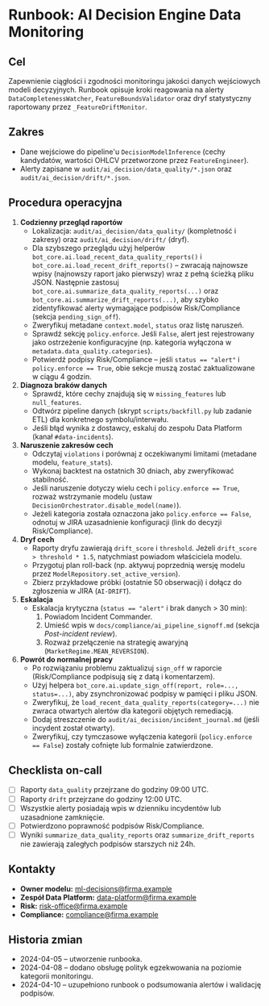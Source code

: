 # Runbook: AI Decision Engine Data Monitoring

## Cel
Zapewnienie ciągłości i zgodności monitoringu jakości danych wejściowych modeli decyzyjnych. Runbook opisuje kroki reagowania na alerty `DataCompletenessWatcher`, `FeatureBoundsValidator` oraz dryf statystyczny raportowany przez `_FeatureDriftMonitor`.

## Zakres
- Dane wejściowe do pipeline'u `DecisionModelInference` (cechy kandydatów, wartości OHLCV przetworzone przez `FeatureEngineer`).
- Alerty zapisane w `audit/ai_decision/data_quality/*.json` oraz `audit/ai_decision/drift/*.json`.

## Procedura operacyjna
1. **Codzienny przegląd raportów**
   - Lokalizacja: `audit/ai_decision/data_quality/` (kompletność i zakresy) oraz `audit/ai_decision/drift/` (dryf).
   - Dla szybszego przeglądu użyj helperów `bot_core.ai.load_recent_data_quality_reports()`
     i `bot_core.ai.load_recent_drift_reports()` – zwracają najnowsze wpisy (najnowszy
     raport jako pierwszy) wraz z pełną ścieżką pliku JSON. Następnie zastosuj
     `bot_core.ai.summarize_data_quality_reports(...)` oraz
     `bot_core.ai.summarize_drift_reports(...)`, aby szybko zidentyfikować alerty
     wymagające podpisów Risk/Compliance (sekcja `pending_sign_off`).
   - Zweryfikuj metadane `context.model`, `status` oraz listę naruszeń.
   - Sprawdź sekcję `policy.enforce`. Jeśli `False`, alert jest rejestrowany jako ostrzeżenie konfiguracyjne (np. kategoria wyłączona w `metadata.data_quality.categories`).
   - Potwierdź podpisy Risk/Compliance – jeśli `status == "alert"` i `policy.enforce == True`, obie sekcje muszą zostać zaktualizowane w ciągu 4 godzin.
2. **Diagnoza braków danych**
   - Sprawdź, które cechy znajdują się w `missing_features` lub `null_features`.
   - Odtwórz pipeline danych (skrypt `scripts/backfill.py` lub zadanie ETL) dla konkretnego symbolu/interwału.
   - Jeśli błąd wynika z dostawcy, eskaluj do zespołu Data Platform (kanał `#data-incidents`).
3. **Naruszenie zakresów cech**
   - Odczytaj `violations` i porównaj z oczekiwanymi limitami (metadane modelu, `feature_stats`).
   - Wykonaj backtest na ostatnich 30 dniach, aby zweryfikować stabilność.
   - Jeśli naruszenie dotyczy wielu cech i `policy.enforce == True`, rozważ wstrzymanie modelu (ustaw `DecisionOrchestrator.disable_model(name)`).
   - Jeżeli kategoria została oznaczona jako `policy.enforce == False`, odnotuj w JIRA uzasadnienie konfiguracji (link do decyzji Risk/Compliance).
4. **Dryf cech**
   - Raporty dryfu zawierają `drift_score` i `threshold`. Jeżeli `drift_score > threshold * 1.5`, natychmiast powiadom właściciela modelu.
   - Przygotuj plan roll-back (np. aktywuj poprzednią wersję modelu przez `ModelRepository.set_active_version`).
   - Zbierz przykładowe próbki (ostatnie 50 obserwacji) i dołącz do zgłoszenia w JIRA (`AI-DRIFT`).
5. **Eskalacja**
   - Eskalacja krytyczna (`status == "alert"` i brak danych > 30 min):
     1. Powiadom Incident Commander.
     2. Umieść wpis w `docs/compliance/ai_pipeline_signoff.md` (sekcja *Post-incident review*).
     3. Rozważ przełączenie na strategię awaryjną (`MarketRegime.MEAN_REVERSION`).
6. **Powrót do normalnej pracy**
   - Po rozwiązaniu problemu zaktualizuj `sign_off` w raporcie (Risk/Compliance podpisują się z datą i komentarzem).
   - Użyj helpera `bot_core.ai.update_sign_off(report, role=..., status=...)`, aby zsynchronizować podpisy w pamięci i pliku JSON.
   - Zweryfikuj, że `load_recent_data_quality_reports(category=...)` nie zwraca otwartych
     alertów dla kategorii objętych remediacją.
   - Dodaj streszczenie do `audit/ai_decision/incident_journal.md` (jeśli incydent został otwarty).
   - Zweryfikuj, czy tymczasowe wyłączenia kategorii (`policy.enforce == False`) zostały cofnięte lub formalnie zatwierdzone.

## Checklista on-call
- [ ] Raporty `data_quality` przejrzane do godziny 09:00 UTC.
- [ ] Raporty `drift` przejrzane do godziny 12:00 UTC.
- [ ] Wszystkie alerty posiadają wpis w dzienniku incydentów lub uzasadnione zamknięcie.
- [ ] Potwierdzono poprawność podpisów Risk/Compliance.
- [ ] Wyniki `summarize_data_quality_reports` oraz `summarize_drift_reports` nie zawierają
      zaległych podpisów starszych niż 24h.

## Kontakty
- **Owner modelu:** ml-decisions@firma.example
- **Zespół Data Platform:** data-platform@firma.example
- **Risk:** risk-office@firma.example
- **Compliance:** compliance@firma.example

## Historia zmian
- 2024-04-05 – utworzenie runbooka.
- 2024-04-08 – dodano obsługę polityk egzekwowania na poziomie kategorii monitoringu.
- 2024-04-10 – uzupełniono runbook o podsumowania alertów i walidację podpisów.
